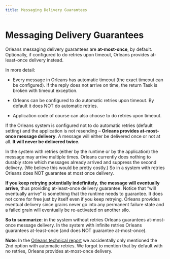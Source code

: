 ```yaml
---
title: Messaging Delivery Guarantees
---
```


# Messaging Delivery Guarantees

Orleans messaging delivery guarantees are **at-most-once**, by default.
Optionally, if configured to do retries upon timeout, Orleans provides at-least-once deliv­ery instead.

In more detail:

* Every message in Orleans has automatic timeout (the exact timeout can be configured). If the reply does not arrive on time, the return Task is broken with timeout exception.

* Orleans can be configured to do automatic retries upon timeout. By default it does NOT do automatic retries.

* Application code of course can also choose to do retries upon timeout.

If the Orleans system is configured not to do automatic retries (default setting) and the application is not resending – **Orleans provides at-most-once message delivery**. A message will either be delivered once or not at all. **It will never be delivered twice.**

In the system with retries (either by the runtime or by the application) the message may arrive multiple times. Orleans currently does nothing to durably store which messages already arrived and suppress the second delivery. (We believe this would be pretty costly.) So in a system with retries Orleans does NOT guarantee at most once delivery.

**If you keep retrying potentially indefinitely**, **the message will eventually arrive**, thus providing at-least-once delivery guarantee. Notice that “will eventually arrive” is something that the runtime needs to guarantee. It does not come for free just by itself even if you keep retrying. Orleans provides eventual delivery since grains never go into any permanent failure state and a failed grain will eventually be re-activated on another silo.

**So to summarize**: in the system without retries Orleans guarantees at-most-once message delivery. In the system with infinite retries Orleans guarantees at-least-once (and does NOT guarantee at-most-once).


**Note**:
In the [Orleans technical report](http://research.microsoft.com/pubs/210931/Orleans-MSR-TR-2014-41.pdf) we accidentally only mentioned the 2nd option with automatic retries. We forgot to mention that by default with no retries, Orleans provides at-most-once delivery.
